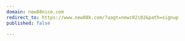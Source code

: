 ```yaml
---
domain: new88nice.com
redirect_to: https://www.new88k.com/?uagt=newc02i02&path=signup
published: false

---
```

